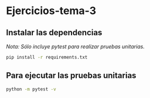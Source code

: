 # Ejercicios-tema-3

## Instalar las dependencias

_Nota: Sólo incluye pytest para realizar pruebas unitarias._

```bash
pip install -r requirements.txt
```

## Para ejecutar las pruebas unitarias

```bash
python -m pytest -v
```